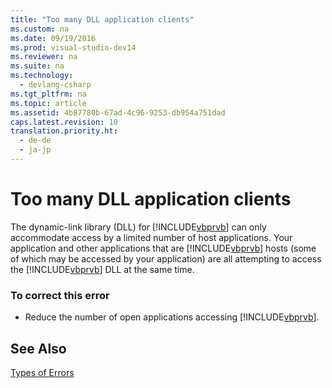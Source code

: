 ```yaml
---
title: "Too many DLL application clients"
ms.custom: na
ms.date: 09/19/2016
ms.prod: visual-studio-dev14
ms.reviewer: na
ms.suite: na
ms.technology: 
  - devlang-csharp
ms.tgt_pltfrm: na
ms.topic: article
ms.assetid: 4b87780b-67ad-4c96-9253-db954a751dad
caps.latest.revision: 10
translation.priority.ht: 
  - de-de
  - ja-jp
---
```

# Too many DLL application clients
The dynamic-link library (DLL) for [!INCLUDE[vbprvb](../vs140/includes/vbprvb_md.md)] can only accommodate access by a limited number of host applications. Your application and other applications that are [!INCLUDE[vbprvb](../vs140/includes/vbprvb_md.md)] hosts (some of which may be accessed by your application) are all attempting to access the [!INCLUDE[vbprvb](../vs140/includes/vbprvb_md.md)] DLL at the same time.  
  
### To correct this error  
  
-   Reduce the number of open applications accessing [!INCLUDE[vbprvb](../vs140/includes/vbprvb_md.md)].  
  
## See Also  
 [Types of Errors](../vs140/Error-Types--Visual-Basic-.md)